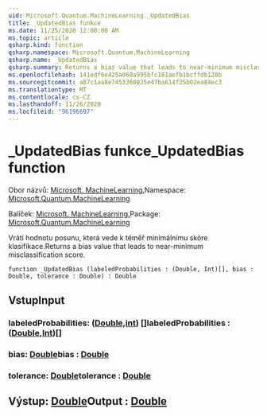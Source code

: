 ```yaml
---
uid: Microsoft.Quantum.MachineLearning._UpdatedBias
title: _UpdatedBias funkce
ms.date: 11/25/2020 12:00:00 AM
ms.topic: article
qsharp.kind: function
qsharp.namespace: Microsoft.Quantum.MachineLearning
qsharp.name: _UpdatedBias
qsharp.summary: Returns a bias value that leads to near-minimum misclassification score.
ms.openlocfilehash: 141edf6e425a060a995bfc181aefb1bcffdb128b
ms.sourcegitcommit: a87c1aa8e7453360025e47ba614f25b02ea84ec3
ms.translationtype: MT
ms.contentlocale: cs-CZ
ms.lasthandoff: 11/26/2020
ms.locfileid: "96196697"
---
```

# <a name="_updatedbias-function"></a><span data-ttu-id="a4df1-102">_UpdatedBias funkce</span><span class="sxs-lookup"><span data-stu-id="a4df1-102">_UpdatedBias function</span></span>

<span data-ttu-id="a4df1-103">Obor názvů: [Microsoft. MachineLearning.](xref:Microsoft.Quantum.MachineLearning)</span><span class="sxs-lookup"><span data-stu-id="a4df1-103">Namespace: [Microsoft.Quantum.MachineLearning](xref:Microsoft.Quantum.MachineLearning)</span></span>

<span data-ttu-id="a4df1-104">Balíček: [Microsoft. MachineLearning.](https://nuget.org/packages/Microsoft.Quantum.MachineLearning)</span><span class="sxs-lookup"><span data-stu-id="a4df1-104">Package: [Microsoft.Quantum.MachineLearning](https://nuget.org/packages/Microsoft.Quantum.MachineLearning)</span></span>


<span data-ttu-id="a4df1-105">Vrátí hodnotu posunu, která vede k téměř minimálnímu skóre klasifikace.</span><span class="sxs-lookup"><span data-stu-id="a4df1-105">Returns a bias value that leads to near-minimum misclassification score.</span></span>

```qsharp
function _UpdatedBias (labeledProbabilities : (Double, Int)[], bias : Double, tolerance : Double) : Double
```


## <a name="input"></a><span data-ttu-id="a4df1-106">Vstup</span><span class="sxs-lookup"><span data-stu-id="a4df1-106">Input</span></span>

### <a name="labeledprobabilities--doubleint"></a><span data-ttu-id="a4df1-107">labeledProbabilities: ([Double](xref:microsoft.quantum.lang-ref.double),[int](xref:microsoft.quantum.lang-ref.int)) []</span><span class="sxs-lookup"><span data-stu-id="a4df1-107">labeledProbabilities : ([Double](xref:microsoft.quantum.lang-ref.double),[Int](xref:microsoft.quantum.lang-ref.int))[]</span></span>




### <a name="bias--double"></a><span data-ttu-id="a4df1-108">bias: [Double](xref:microsoft.quantum.lang-ref.double)</span><span class="sxs-lookup"><span data-stu-id="a4df1-108">bias : [Double](xref:microsoft.quantum.lang-ref.double)</span></span>




### <a name="tolerance--double"></a><span data-ttu-id="a4df1-109">tolerance: [Double](xref:microsoft.quantum.lang-ref.double)</span><span class="sxs-lookup"><span data-stu-id="a4df1-109">tolerance : [Double](xref:microsoft.quantum.lang-ref.double)</span></span>





## <a name="output--double"></a><span data-ttu-id="a4df1-110">Výstup: [Double](xref:microsoft.quantum.lang-ref.double)</span><span class="sxs-lookup"><span data-stu-id="a4df1-110">Output : [Double](xref:microsoft.quantum.lang-ref.double)</span></span>

